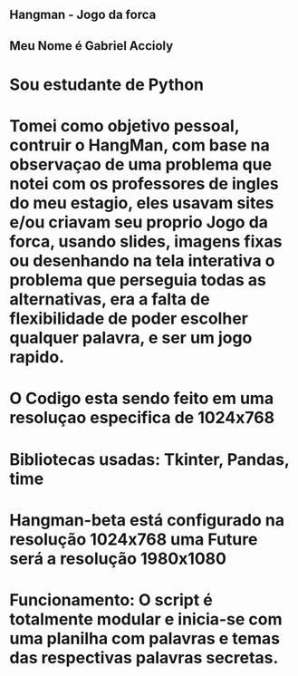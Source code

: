 ## Hangman - Jogo da forca
## Meu Nome é Gabriel Accioly

# Sou estudante de Python
# Tomei como objetivo pessoal, contruir o HangMan, com base na observaçao de uma problema que notei com os professores de ingles do meu estagio, eles usavam sites e/ou criavam seu proprio Jogo da forca, usando slides, imagens fixas ou desenhando na tela interativa o problema que perseguia todas as alternativas, era a falta de flexibilidade de poder escolher qualquer palavra, e ser um jogo rapido.

# O Codigo esta sendo feito em uma resoluçao especifica de 1024x768
# Bibliotecas usadas: Tkinter, Pandas, time
# Hangman-beta está configurado na resolução 1024x768 uma Future será a resolução 1980x1080

# Funcionamento: O script é totalmente modular e inicia-se com uma planilha com palavras e temas das respectivas palavras secretas.
